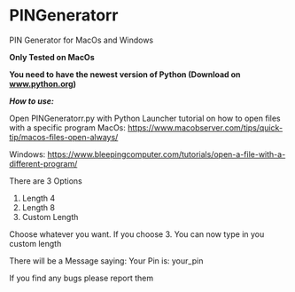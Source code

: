 # PINGeneratorr
PIN Generator for MacOs and Windows

**Only Tested on MacOs**

**You need to have the newest version of Python (Download on www.python.org)**

***How to use:***

Open PINGeneratorr.py with Python Launcher
tutorial on how to open files with a specific program 
MacOs: https://www.macobserver.com/tips/quick-tip/macos-files-open-always/

Windows: https://www.bleepingcomputer.com/tutorials/open-a-file-with-a-different-program/

There are 3 Options

1. Length 4
2. Length 8
3. Custom Length

Choose whatever you want.
If you choose 3. You can now type in you custom length

There will be a Message saying:
Your Pin is: your_pin

If you find any bugs please report them
